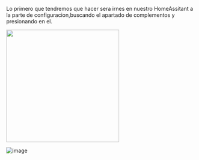 

Lo primero que tendremos que hacer sera irnes en nuestro HomeAssitant a la parte de configuracion,buscando el apartado de complementos y presionando en el.


<a href="https://github.com/user-attachments/assets/f23e785a-d565-46f0-b69e-76ca36e4e819">
  <img src="https://github.com/user-attachments/assets/b02902da-31ce-4f95-bcb0-0c9e08a951cf" width="300"/>
</a>

![image](https://github.com/user-attachments/assets/2c017f24-2a55-4506-a48a-61e715207778)
